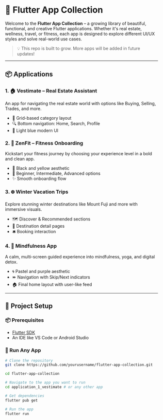 # 🚀 Flutter App Collection

Welcome to the **Flutter App Collection** – a growing library of beautiful, functional, and creative Flutter applications. Whether it's real estate, wellness, travel, or fitness, each app is designed to explore different UI/UX styles and solve real-world use cases.

> 💡 This repo is built to grow. More apps will be added in future updates!

---

## 📦 Applications

### 1. 🏠 **Vestimate – Real Estate Assistant**
An app for navigating the real estate world with options like Buying, Selling, Trades, and more.

- 🧱 Grid-based category layout
- 🔍 Bottom navigation: Home, Search, Profile
- 🎨 Light blue modern UI

### 2. 💪 **ZenFit – Fitness Onboarding**
Kickstart your fitness journey by choosing your experience level in a bold and clean app.

- 🖤 Black and yellow aesthetic
- 👤 Beginner, Intermediate, Advanced options
- ✨ Smooth onboarding flow

### 3. ❄️ **Winter Vacation Trips**
Explore stunning winter destinations like Mount Fuji and more with immersive visuals.

- 🗺️ Discover & Recommended sections
- 📍 Destination detail pages
- 🛎️ Booking interaction

### 4. 🧘 **Mindfulness App**
A calm, multi-screen guided experience into mindfulness, yoga, and digital detox.

- 🌀 Pastel and purple aesthetic
- ⏩ Navigation with Skip/Next indicators
- 🏠 Final home layout with user-like feed

---

## 🔧 Project Setup

### 📦 Prerequisites

- [Flutter SDK](https://flutter.dev/docs/get-started/install)
- An IDE like VS Code or Android Studio

### 🚀 Run Any App

```bash
# Clone the repository
git clone https://github.com/yourusername/flutter-app-collection.git

cd flutter-app-collection

# Navigate to the app you want to run
cd application_1_vestimate # or any other app

# Get dependencies
flutter pub get

# Run the app
flutter run
